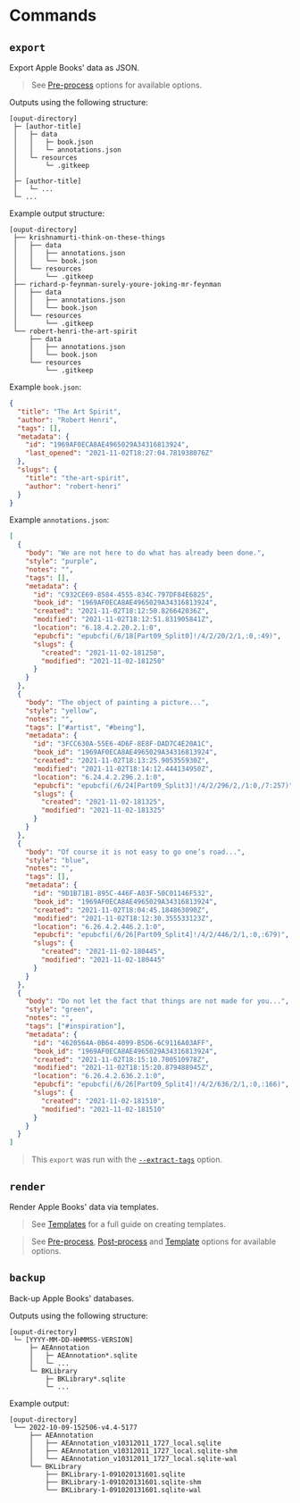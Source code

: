 # Commands

## `export`

Export Apple Books' data as JSON.

> <i class="fa fa-info-circle"></i> See [Pre-process][preprocess] options
> for available options.

Outputs using the following structure:

```plaintext
[ouput-directory]
 ├─ [author-title]
 │   ├─ data
 │   │   ├─ book.json
 │   │   └─ annotations.json
 │   └─ resources
 │       └─ .gitkeep
 │
 ├─ [author-title]
 │   └─ ...
 └─ ...
```

Example output structure:

```plaintext
[ouput-directory]
 ├── krishnamurti-think-on-these-things
 │   ├── data
 │   │   ├── annotations.json
 │   │   └── book.json
 │   └── resources
 │       └── .gitkeep
 ├── richard-p-feynman-surely-youre-joking-mr-feynman
 │   ├── data
 │   │   ├── annotations.json
 │   │   └── book.json
 │   └── resources
 │       └── .gitkeep
 └── robert-henri-the-art-spirit
     ├── data
     │   ├── annotations.json
     │   └── book.json
     └── resources
         └── .gitkeep
```

Example `book.json`:

```json
{
  "title": "The Art Spirit",
  "author": "Robert Henri",
  "tags": [],
  "metadata": {
    "id": "1969AF0ECA8AE4965029A34316813924",
    "last_opened": "2021-11-02T18:27:04.781938076Z"
  },
  "slugs": {
    "title": "the-art-spirit",
    "author": "robert-henri"
  }
}
```

Example `annotations.json`:

```json
[
  {
    "body": "We are not here to do what has already been done.",
    "style": "purple",
    "notes": "",
    "tags": [],
    "metadata": {
      "id": "C932CE69-8584-4555-834C-797DF84E6825",
      "book_id": "1969AF0ECA8AE4965029A34316813924",
      "created": "2021-11-02T18:12:50.826642036Z",
      "modified": "2021-11-02T18:12:51.831905841Z",
      "location": "6.18.4.2.20.2.1:0",
      "epubcfi": "epubcfi(/6/18[Part09_Split0]!/4/2/20/2/1,:0,:49)",
      "slugs": {
        "created": "2021-11-02-181250",
        "modified": "2021-11-02-181250"
      }
    }
  },
  {
    "body": "The object of painting a picture...",
    "style": "yellow",
    "notes": "",
    "tags": ["#artist", "#being"],
    "metadata": {
      "id": "3FCC630A-55E6-4D6F-8E8F-DAD7C4E20A1C",
      "book_id": "1969AF0ECA8AE4965029A34316813924",
      "created": "2021-11-02T18:13:25.905355930Z",
      "modified": "2021-11-02T18:14:12.444134950Z",
      "location": "6.24.4.2.296.2.1:0",
      "epubcfi": "epubcfi(/6/24[Part09_Split3]!/4/2/296/2,/1:0,/7:257)",
      "slugs": {
        "created": "2021-11-02-181325",
        "modified": "2021-11-02-181325"
      }
    }
  },
  {
    "body": "Of course it is not easy to go one’s road...",
    "style": "blue",
    "notes": "",
    "tags": [],
    "metadata": {
      "id": "9D1B71B1-895C-446F-A03F-50C01146F532",
      "book_id": "1969AF0ECA8AE4965029A34316813924",
      "created": "2021-11-02T18:04:45.184863090Z",
      "modified": "2021-11-02T18:12:30.355533123Z",
      "location": "6.26.4.2.446.2.1:0",
      "epubcfi": "epubcfi(/6/26[Part09_Split4]!/4/2/446/2/1,:0,:679)",
      "slugs": {
        "created": "2021-11-02-180445",
        "modified": "2021-11-02-180445"
      }
    }
  },
  {
    "body": "Do not let the fact that things are not made for you...",
    "style": "green",
    "notes": "",
    "tags": ["#inspiration"],
    "metadata": {
      "id": "4620564A-0B64-4099-B5D6-6C9116A03AFF",
      "book_id": "1969AF0ECA8AE4965029A34316813924",
      "created": "2021-11-02T18:15:10.700510978Z",
      "modified": "2021-11-02T18:15:20.879488945Z",
      "location": "6.26.4.2.636.2.1:0",
      "epubcfi": "epubcfi(/6/26[Part09_Split4]!/4/2/636/2/1,:0,:166)",
      "slugs": {
        "created": "2021-11-02-181510",
        "modified": "2021-11-02-181510"
      }
    }
  }
]
```

> <i class="fa fa-info-circle"></i> This `export` was run with the
> [`--extract-tags`][extract-tags] option.

## `render`

Render Apple Books' data via templates.

> <i class="fa fa-info-circle"></i> See [Templates][templates] for a full guide
> on creating templates.

> <i class="fa fa-info-circle"></i> See [Pre-process][preprocess],
> [Post-process][postprocess] and [Template][template] options for available
> options.

## `backup`

Back-up Apple Books' databases.

Outputs using the following structure:

```plaintext
[ouput-directory]
 └─ [YYYY-MM-DD-HHMMSS-VERSION]
     ├─ AEAnnotation
     │   ├─ AEAnnotation*.sqlite
     │   └─ ...
     └─ BKLibrary
         ├─ BKLibrary*.sqlite
         └─ ...
```

Example output:

```plaintext
[ouput-directory]
 └── 2022-10-09-152506-v4.4-5177
     ├── AEAnnotation
     │   ├── AEAnnotation_v10312011_1727_local.sqlite
     │   ├── AEAnnotation_v10312011_1727_local.sqlite-shm
     │   └── AEAnnotation_v10312011_1727_local.sqlite-wal
     └── BKLibrary
         ├── BKLibrary-1-091020131601.sqlite
         ├── BKLibrary-1-091020131601.sqlite-shm
         └── BKLibrary-1-091020131601.sqlite-wal
```

[extract-tags]: ./02-03-preprocess.md#--extract-tags
[postprocess]: ./02-04-postprocess.md
[preprocess]: ./02-03-preprocess.md
[template]: ./02-02-template.md
[templates]: ../01-templates/00-templates.md
